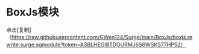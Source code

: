 # BoxJs模块
点击[复制]（https://raw.githubusercontent.com/GWen124/Surge/main/BoxJs/boxjs.rewrite.surge.sgmodule?token=ASBLHEGIBTDGURMJ6S6WSKS77HP52）
